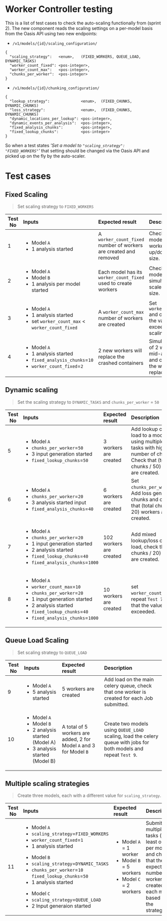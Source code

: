 Worker Controller testing
=========================

This is a list of test cases to check the auto-scaling functionally from (sprint 2).
The new component reads the scaling settings on a per-model basis from the Oasis API using two new endpoints:

* `/v1/models/{id}/scaling_configuration/`
```
{
  "scaling_strategy":   <enum>,   (FIXED_WORKERS, QUEUE_LOAD, DYNAMIC_TASKS)
  "worker_count_fixed": <pos-integer>,
  "worker_count_max":   <pos-integer>,
  "chunks_per_worker":  <pos-integer>
}
```


* `/v1/models/{id}/chunking_configuration/`
```
{
  "lookup_strategy":              <enum>,  (FIXED_CHUNKS, DYNAMIC_CHUNKS)
  "loss_strategy":                <enum>,  (FIXED_CHUNKS, DYNAMIC_CHUNKS)
  "dynamic_locations_per_lookup": <pos-integer>,
  "dynamic_events_per_analysis":  <pos-integer>,
  "fixed_analysis_chunks":        <pos-integer>,
  "fixed_lookup_chunks":          <pos-integer>
}
```


So when a test states <em>'Set a model to `"scaling_strategy": "FIXED_WORKERS"`'</em> that setting should be changed via the Oasis API and picked up on the fly by the auto-scaler.


# Test cases

## Fixed Scaling

> Set scaling strategy to `FIXED_WORKERS`

| Test No  | Inputs | Expected result | Description  |
|---|:---|:---|:---|
| 1 | <ul><li> Model `A` </li><li>1 analysis started</li></ul> | A `worker_count_fixed` number of workers are created and removed | Check if a single model scales workers up/down to fixed size. |
| 2 | <ul><li> Model `A` </li><li> Model `B` </li><li> 1 analysis per model started  </li></ul> | Each model has its `worker_count_fixed` used to create workers | Check if multiple models simultaneously scale to a fixed size. |
| 3 | <ul><li> Model `A` </li><li> 1 analysis started </li><li> set `worker_count_max` < `worker_count_fixed` </li></ul> | A `worker_count_max` number of workers are created | Set `worker_count_max` and check that the value is not exceeded when scaling. |
| 4 | <ul><li> Model `A` </li><li> 1 analysis started </li><li> `fixed_analysis_chunks`=`10` </li><li> `worker_count_fixed`=`2` </li></ul> | 2 new workers will replace the crashed containers | Simulate a crash of 2 workers mid-analysis and check that the workers replaced.  |


## Dynamic scaling

> Set the scaling strategy to `DYNAMIC_TASKS` and `chunks_per_worker` = `50`


| Test No  | Inputs | Expected result | Description  |
|---|:---|:---|:---|
| 5 | <ul><li> Model `A` </li><li> `chunks_per_worker`=`50` </li><li> 3 input generation started </li><li> `fixed_lookup_chunks`=`50` </li></ul>| 3 workers are created | Add lookup chunk load to a model queue using multiple lookup tasks with high number of chunks. Check that (total chunks / 50) workers are created.  |
| 6 | <ul><li> Model `A` </li><li> `chunks_per_worker`=`20` </li><li> 3 analysis started input </li><li> `fixed_analysis_chunks`=`40` </li></ul> | 6 workers are created | Set `chunks_per_worker`=`20`,  Add loss genretion chunks and check that (total chunks / 20) workers are created. |
| 7 | <ul><li> Model `A` </li><li> `chunks_per_worker`=`20` </li><li> 1 input generation started </li><li> 2 analysis started  </li><li> `fixed_lookup_chunks`=`40` </li><li> `fixed_analysis_chunks`=`1000`</li></ul> | 102 workers are created | Add mixed lookup/loss chunk load,  check that (total chunks / 20) workers are created. |
| 8 | <ul><li> Model `A` </li><li> `worker_count_max`=`10`  </li><li> `chunks_per_worker`=`20`  </li><li> 1 input generation started </li><li> 2 analysis started  </li><li> `fixed_lookup_chunks`=`40` </li><li> `fixed_analysis_chunks`=`1000`</li></ul>| 10 workers are created | set `worker_count_max`=`10`, repeat `Test 7`, check that the value is not exceeded. |


## Queue Load Scaling

> Set scaling strategy to `QUEUE_LOAD`

| Test No  | Inputs | Expected result | Description  |
|---|:---|:---|:---|
| 9 | <ul><li> Model `A` </li><li> 5 analysis started </li></ul> | 5 workers are created | Add load on the main celery queue, check that one worker is created for each Job submitted. |
| 10 | <ul><li> Model `A` </li><li> Model `B` </li><li> 2 analysis started (Model A) </li><li>  3 analysis started (Model B) </li></ul> | A total of 5 workers are added, 2 for Model `A` and 3 for Model `B` | Create two models using `QUEUE_LOAD` scaling, load the celery queue with jobs for both models and repeat `Test 9`. |


## Multiple scaling strategies

> Create three models, each with a different value for `scaling_strategy`.

| Test No  | Inputs | Expected result | Description  |
|---|:---|:---|:---|
| 11  | <ul><li> Model `A` </li><li> `scaling_strategy`=`FIXED_WORKERS` </li><li> `worker_count_fixed`=`1` </li><li> 1 analysis started  </li></ul> <ul><li> Model `B` </li><li> `scaling_strategy`=`DYNAMIC_TASKS` </li><li> `chunks_per_worker`=`10` `fixed_lookup_chunks`=`50` </li><li>  1 analysis started  </li></ul> <ul><li> Model `C` </li><li> `scaling_strategy`=`QUEUE_LOAD` </li><li> 2 Input generaion started  </li></ul>| <ul><li> Model `A` = 1 worker </li><li> Model `B` = 5 workers </li><li> Model `C` = 2 workers  </li></ul> | Submit multiple tasks (at least one per model) and check that the expected numbers of workers are created for each model based on the strategy. |
